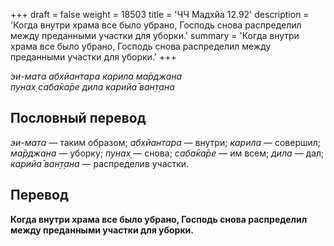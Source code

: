 +++
draft = false
weight = 18503
title = 'ЧЧ Мадхйа 12.92'
description = 'Когда внутри храма все было убрано, Господь снова распределил между преданными участки для уборки.'
summary = 'Когда внутри храма все было убрано, Господь снова распределил между преданными участки для уборки.'
+++

_эи-мата абхйантара карила ма̄рджана  
пунах̣ саба̄ка̄ре дила карийа̄ ван̣т̣ана_

## Пословный перевод

_эи_\-_мата_ — таким образом; _абхйантара_ — внутри; _карила_ — совершил; _ма̄рджана_ — уборку; _пунах̣_ — снова; _саба̄ка̄ре_ — им всем; _дила_ — дал; _карийа̄_ _ван̣т̣ана_ — распределив участки.

## Перевод

**Когда внутри храма все было убрано, Господь снова распределил между преданными участки для уборки.**
